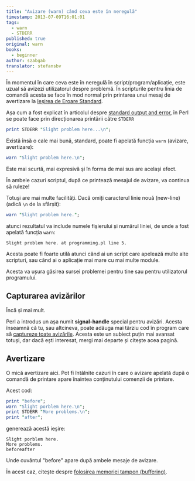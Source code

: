 ```yaml
---
title: "Avizare (warn) când ceva este în neregulă"
timestamp: 2013-07-09T16:01:01
tags:
  - warn
  - STDERR
published: true
original: warn
books:
  - beginner
author: szabgab
translator: stefansbv
---
```



În momentul în care ceva este în neregulă în script/program/aplicație,
este uzual să avizezi utilizatorul despre problemă.  În scripturile
pentru linia de comandă acesta se face în mod normal prin printarea
unui mesaj de avertizare
la [Ieșirea de Eroare Standard](https://perlmaven.com/stdout-stderr-and-redirection).


Așa cum a fost explicat în articolul
despre <a href="https://perlmaven.com/stdout-stderr-and-redirection">standard output and
error</a>, în Perl se poate face prin direcționarea printării
către `STDERR`

```perl
print STDERR "Slight problem here...\n";
```

Există însă o cale mai bună, standard, poate fi apelată
funcția `warn` (avizare, avertizare):

```perl
warn "Slight problem here.\n";
```

Este mai scurtă, mai expresivă și în forma de mai sus are același efect.

În ambele cazuri scriptul, după ce printează mesajul de avizare, va
continua să ruleze!

Totuși are mai multe facilități.  Dacă omiți caracterul linie nouă (new-line)
(adică `\n` de la sfârșit):

```perl
warn "Slight problem here.";
```

atunci rezultatul va include numele fișierului și numărul liniei,
de unde a fost apelată funcția `warn`:

```
Slight problem here. at programming.pl line 5.
```

Acesta poate fi foarte utilă atunci când ai un script care apelează multe alte
scripturi, sau când ai o aplicație mai mare cu mai multe module.

Acesta va ușura găsirea sursei problemei pentru tine sau pentru
utilizatorul programului.

## Capturarea avizărilor

Încă și mai mult.

Perl a introdus un așa numit <b>signal-handle</b> special pentru avizări.
Acesta înseamnă că tu, sau altcineva, poate adăuga mai târziu cod în
program care să
<a href="https://perlmaven.com/how-to-capture-and-save-warnings-in-perl">captureze toate
avizările</a>.  Acesta este un subiect puțin mai avansat totuși, dar
dacă ești interesat, mergi mai departe și citește acea pagină.

## Avertizare

O mică avertizare aici. Pot fi întâlnite cazuri în care o avizare
apelată după o comandă de printare apare înaintea conținutului
comenzii de printare.

Acest cod:

```perl
print "before";
warn "Slight porblem here.\n";
print STDERR "More problems.\n";
print "after";
```

generează acestă ieșire:

```
Slight porblem here.
More problems.
beforeafter
```

Unde cuvântul "before" apare după ambele mesaje de avizare.

În acest caz, citește despre [folosirea memoriei tampon (buffering)](https://perlmaven.com/stdout-stderr-and-redirection#buffering).
